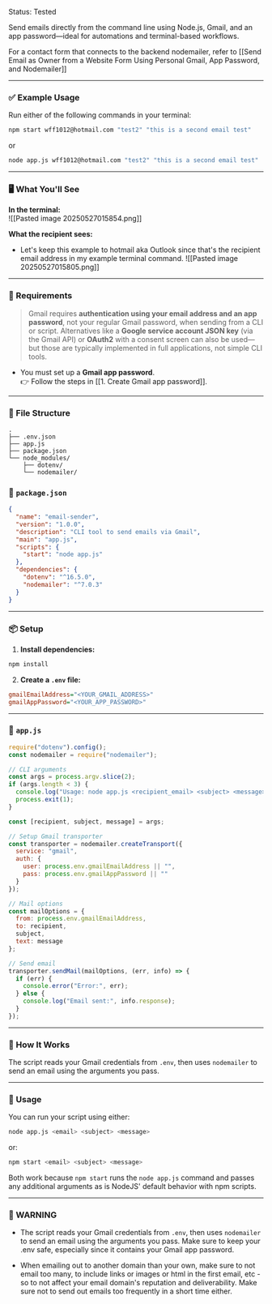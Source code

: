 
Status: Tested

Send emails directly from the command line using Node.js, Gmail, and an app password—ideal for automations and terminal-based workflows.

For a contact form that connects to the backend nodemailer, refer to [[Send Email as Owner from a Website Form Using Personal Gmail, App Password, and Nodemailer]]

---

### ✅ Example Usage

Run either of the following commands in your terminal:

```bash
npm start wff1012@hotmail.com "test2" "this is a second email test"
```

or

```bash
node app.js wff1012@hotmail.com "test2" "this is a second email test"
```

---

### 🖥️ What You'll See

**In the terminal:**  
![[Pasted image 20250527015854.png]]

**What the recipient sees:**
- Let's keep this example to hotmail aka Outlook since that's the recipient email address in my example terminal command.
![[Pasted image 20250527015805.png]]

---

### 🔐 Requirements

> Gmail requires **authentication using your email address and an app password**, not your regular Gmail password, when sending from a CLI or script. Alternatives like a **Google service account JSON key** (via the Gmail API) or **OAuth2** with a consent screen can also be used—but those are typically implemented in full applications, not simple CLI tools.
>

- You must set up a **Gmail app password**.  
    👉 Follow the steps in [[1. Create Gmail app password]].
    

---

### 📁 File Structure

```
.
├── .env.json
├── app.js
├── package.json
└── node_modules/
    ├── dotenv/
    └── nodemailer/
```

### 📜 `package.json`

```json
{
  "name": "email-sender",
  "version": "1.0.0",
  "description": "CLI tool to send emails via Gmail",
  "main": "app.js",
  "scripts": {
    "start": "node app.js"
  },
  "dependencies": {
    "dotenv": "^16.5.0",
    "nodemailer": "^7.0.3"
  }
}
```


---

### 📦 Setup

1. **Install dependencies:**
```bash
npm install
```

2. **Create a `.env` file:**
```ini
gmailEmailAddress="<YOUR_GMAIL_ADDRESS>"
gmailAppPassword="<YOUR_APP_PASSWORD>"
```

---

### 📂 `app.js`

```js
require("dotenv").config();
const nodemailer = require("nodemailer");

// CLI arguments
const args = process.argv.slice(2);
if (args.length < 3) {
  console.log("Usage: node app.js <recipient_email> <subject> <message>");
  process.exit(1);
}

const [recipient, subject, message] = args;

// Setup Gmail transporter
const transporter = nodemailer.createTransport({
  service: "gmail",
  auth: {
    user: process.env.gmailEmailAddress || "",
    pass: process.env.gmailAppPassword || ""
  }
});

// Mail options
const mailOptions = {
  from: process.env.gmailEmailAddress,
  to: recipient,
  subject,
  text: message
};

// Send email
transporter.sendMail(mailOptions, (err, info) => {
  if (err) {
    console.error("Error:", err);
  } else {
    console.log("Email sent:", info.response);
  }
});
```

---

### 🧠 How It Works

The script reads your Gmail credentials from `.env`, then uses `nodemailer` to send an email using the arguments you pass.

---

### 🏁 Usage

You can run your script using either:

```bash
node app.js <email> <subject> <message>
```

or:

```bash
npm start <email> <subject> <message>
```

Both work because `npm start` runs the `node app.js` command and passes any additional arguments as is NodeJS' default behavior with npm scripts.

---

### 🧠 WARNING

- The script reads your Gmail credentials from `.env`, then uses `nodemailer` to send an email using the arguments you pass. Make sure to keep your .env safe, especially since it contains your Gmail app password.

- When emailing out to another domain than your own, make sure to not email too many, to include links or images or html in the first email, etc - so to not affect your email domain's reputation and deliverability. Make sure not to send out emails too frequently in a short time either.

